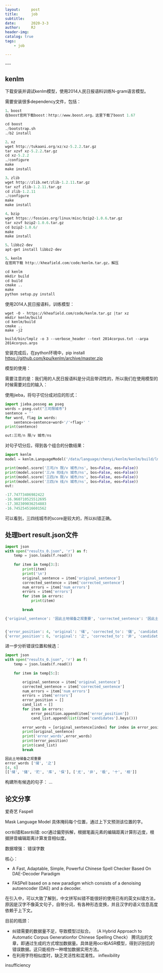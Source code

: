 ```yaml
---
layout:     post
title:      job
subtitle:   
date:       2020-3-3
author:     RJ
header-img: 
catalog: true
tags:
    - job

---
```

<p id = "build"></p>
---

## kenlm

下载安装并调试kenlm模型，使用2014人民日报语料训练N-gram语言模型。

需要安装很多dependency文件，包括：
```python
1、boost
在boost官网下载boost：http://www.boost.org，这里下载了boost 1.67

cd boost
./bootstrap.sh
./b2 install

2、xz
wget http://tukaani.org/xz/xz-5.2.2.tar.gz
tar xzvf xz-5.2.2.tar.gz
cd xz-5.2.2
./configure
make
make install

3、zlib
wget http://zlib.net/zlib-1.2.11.tar.gz
tar xzf zlib-1.2.11.tar.gz
cd zlib-1.2.11
./configure
make
make install

4、bzip
wget https://fossies.org/linux/misc/bzip2-1.0.6.tar.gz
tar xzvf bzip2-1.0.6.tar.gz
cd bzip2-1.0.6/
make
make install

5、libbz2-dev
apt-get install libbz2-dev

5、kenlm
在官网下载 http://kheafield.com/code/kenlm.tar.gz，解压

cd kenlm
mkdir build
cd build
cmake ..
make
python setup.py install
```

使用2014人民日报语料，训练模型：

```
wget -O - https://kheafield.com/code/kenlm.tar.gz |tar xz
mkdir kenlm/build
cd kenlm/build
cmake ..
make -j2

build/bin/lmplz -o 3 --verbose_header --text 2014corpus.txt --arpa 2014corpus.arps
```


安装完成后，在python环境中，pip install https://github.com/kpu/kenlm/archive/master.zip

模型的使用：

需要注意的是：我们用的人民日报语料是分词且带词性的，所以我们在使用模型的时候需要对应的输入：

使用jieba，将句子切分成对应的形式：
```python
import jieba.posseg as pseg
words = pseg.cut("三司限城市")
sentence = ''
for word, flag in words:
    sentence=sentence+word+'/'+flag+' '
print(sentence)

out:三司/n 限/v 城市/ns 
```

对句子切分后，得到各个组合的分数结果：
```python
import kenlm
model = kenlm.LanguageModel('/data/language/chenyi/kenlm/kenlm/build/lm.bin')

print(model.score('三司/n 限/v 城市/ns', bos=False, eos=False))
print(model.score('三/m 司线/n 城市/ns', bos=False, eos=False))
print(model.score('三四/m 限/v 城市/ns', bos=False, eos=False))
print(model.score('三四/m 线/n 城市/ns', bos=False, eos=False))
out:

-17.74773406982422
-16.960710525512695
-17.302309036254883
-16.745254516601562
```
可以看到，三四线城市的score是较大的，所以纠错正确。

## 处理bert result.json文件
```python
import json
with open("results_0.json", 'r') as f:
    temp = json.loads(f.read())
    
    for item in temp[3:]:
        print(item)
        print('\n')
        original_sentence = item['original_sentence']
        corrected_sentence = item['corrected_sentence']        
        num_errors = item['num_errors']        
        errors = item['errors']
        for item in errors:
            print(item)
            
        break
```
```python
{'original_sentence': '因此土地储备之观重要', 'corrected_sentence': '因此土地儲备非观重要', 'num_errors': 2, 'errors': [{'error_position': 4, 'original': '储', 'corrected_to': '儲', 'candidates': {'储': 0.9982870221138, '儲': 0.0001897053443826735, '贮': 0.00012521656753960997, '库': 0.00011806152906501666, '保': 0.00010554010805208236}, 'confidence': 0.0001897053443826735, 'similarity': 1.0, 'sentence_len': 10}, {'error_position': 6, 'original': '之', 'corrected_to': '非', 'candidates': {'尤': 0.38277190923690796, '非': 0.17129772901535034, '极': 0.13685572147369385, '十': 0.11843526363372803, '相': 0.024108897894620895}, 'confidence': 0.17129772901535034, 'similarity': 0.5666666666666668, 'sentence_len': 10}]}


{'error_position': 4, 'original': '储', 'corrected_to': '儲', 'candidates': {'储': 0.9982870221138, '儲': 0.0001897053443826735, '贮': 0.00012521656753960997, '库': 0.00011806152906501666, '保': 0.00010554010805208236}, 'confidence': 0.0001897053443826735, 'similarity': 1.0, 'sentence_len': 10}
{'error_position': 6, 'original': '之', 'corrected_to': '非', 'candidates': {'尤': 0.38277190923690796, '非': 0.17129772901535034, '极': 0.13685572147369385, '十': 0.11843526363372803, '相': 0.024108897894620895}, 'confidence': 0.17129772901535034, 'similarity': 0.5666666666666668, 'sentence_len': 10}
```
进一步分析错误位置和候选：
```python
import json
with open("results_0.json", 'r') as f:
    temp = json.loads(f.read())
    
    for item in temp[5:]:

        original_sentence = item['original_sentence']
        corrected_sentence = item['corrected_sentence']        
        num_errors = item['num_errors']        
        errors = item['errors']
        error_position = []
        cand_list = []
        for item in errors:
            error_position.append(item['error_position'])
            cand_list.append(list(item['candidates'].keys()))
        
        error_words = [original_sentence[index] for index in error_position]
        print(original_sentence)
        print('error_words',error_words)
        print(error_position)
        print(cand_list)
        break
```
```python
因此土地储备之观重要
error_words ['储', '之']
[4, 6]
[['储', '儲', '贮', '库', '保'], ['尤', '非', '极', '十', '相']]
```

构建所有候选的句子：
...






## 论文分享

爱奇艺 Faspell

Mask Language Model 具体掩码每个位置，通过上下文预测该位置的字。



ocr纠错和asr纠错: ocr通过偏旁拆解，根据笔画元素的编辑距离计算形近度，根据拼音编辑距离计算发音相似度。

数据增强： 错误字数


核心：

- A Fast, Adaptable, Simple, Powerful Chinese Spell Checker Based On DAE-Decoder Paradigm

- FASPell based on a new paradigm which consists of a denoising autoencoder (DAE) and a decoder. 

在引入中，可以大致了解到，中文拼写纠错不能很好的使用已有的英文纠错方法，原因是汉字不像英文句子，自带分词，有各种形态变换，并且汉字的语义信息高度依赖于上下文。

目前的瓶颈：

- 纠错需要的数据量不足，导致模型过拟合。
（A Hybrid Approach to Automatic Corpus Generationfor Chinese Spelling Check） 腾讯出的文章，即通过生成的方式增加数据量。具体是用ocr和ASR模型，得到识别后的错误数据。这只能视作一种增加数据实用方法。
- 在利用字符相似度时，缺乏灵活性和混淆性。
inflexibility

insufficiency